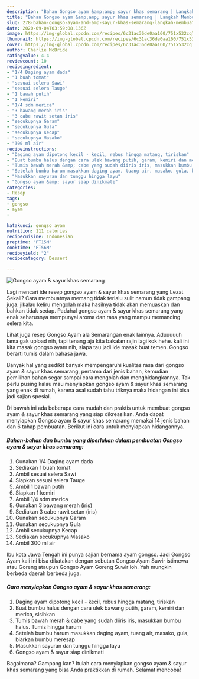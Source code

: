 ```yaml
---
description: "Bahan Gongso ayam &amp;amp; sayur khas semarang | Langkah Membuat Gongso ayam &amp;amp; sayur khas semarang Yang Enak Banget"
title: "Bahan Gongso ayam &amp;amp; sayur khas semarang | Langkah Membuat Gongso ayam &amp;amp; sayur khas semarang Yang Enak Banget"
slug: 278-bahan-gongso-ayam-and-amp-sayur-khas-semarang-langkah-membuat-gongso-ayam-and-amp-sayur-khas-semarang-yang-enak-banget
date: 2020-09-04T03:59:08.136Z
image: https://img-global.cpcdn.com/recipes/6c31ac36de0aa160/751x532cq70/gongso-ayam-sayur-khas-semarang-foto-resep-utama.jpg
thumbnail: https://img-global.cpcdn.com/recipes/6c31ac36de0aa160/751x532cq70/gongso-ayam-sayur-khas-semarang-foto-resep-utama.jpg
cover: https://img-global.cpcdn.com/recipes/6c31ac36de0aa160/751x532cq70/gongso-ayam-sayur-khas-semarang-foto-resep-utama.jpg
author: Charlie McBride
ratingvalue: 4.4
reviewcount: 10
recipeingredient:
- "1/4 Daging ayam dada"
- "1 buah tomat"
- "sesuai selera Sawi"
- "sesuai selera Tauge"
- "1 bawah putih"
- "1 kemiri"
- "1/4 sdm merica"
- "3 bawang merah iris"
- "3 cabe rawit setan iris"
- "secukupnya Garam"
- "secukupnya Gula"
- "secukupnya Kecap"
- "secukupnya Masako"
- "300 ml air"
recipeinstructions:
- "Daging ayam dipotong kecil - kecil, rebus hingga matang, tiriskan"
- "Buat bumbu halus dengan cara ulek bawang putih, garam, kemiri dan merica, sisihkan"
- "Tumis bawah merah &amp; cabe yang sudah diiris iris, masukkan bumbu halus. Tumis hingga harum"
- "Setelah bumbu harum masukkan daging ayam, tuang air, masako, gula, biarkan bumbu meresap"
- "Masukkan sayuran dan tunggu hingga layu"
- "Gongso ayam &amp; sayur siap dinikmati"
categories:
- Resep
tags:
- gongso
- ayam
- 

katakunci: gongso ayam  
nutrition: 111 calories
recipecuisine: Indonesian
preptime: "PT15M"
cooktime: "PT56M"
recipeyield: "2"
recipecategory: Dessert

---
```



![Gongso ayam &amp; sayur khas semarang](https://img-global.cpcdn.com/recipes/6c31ac36de0aa160/751x532cq70/gongso-ayam-sayur-khas-semarang-foto-resep-utama.jpg)

Lagi mencari ide resep gongso ayam &amp; sayur khas semarang yang Lezat Sekali? Cara membuatnya memang tidak terlalu sulit namun tidak gampang juga. jikalau keliru mengolah maka hasilnya tidak akan memuaskan dan bahkan tidak sedap. Padahal gongso ayam &amp; sayur khas semarang yang enak seharusnya mempunyai aroma dan rasa yang mampu memancing selera kita.

Lihat juga resep Gongso Ayam ala Semarangan enak lainnya. Aduuuuuh lama gak upload nih, tapi tenang aja kita bakalan rajin lagi kok hehe. kali ini kita masak gongso ayam nih, siapa tau jadi ide masak buat temen. Gongso berarti tumis dalam bahasa jawa.

Banyak hal yang sedikit banyak mempengaruhi kualitas rasa dari gongso ayam &amp; sayur khas semarang, pertama dari jenis bahan, kemudian pemilihan bahan segar sampai cara mengolah dan menghidangkannya. Tak perlu pusing kalau mau menyiapkan gongso ayam &amp; sayur khas semarang yang enak di rumah, karena asal sudah tahu triknya maka hidangan ini bisa jadi sajian spesial.


Di bawah ini ada beberapa cara mudah dan praktis untuk membuat gongso ayam &amp; sayur khas semarang yang siap dikreasikan. Anda dapat menyiapkan Gongso ayam &amp; sayur khas semarang memakai 14 jenis bahan dan 6 tahap pembuatan. Berikut ini cara untuk menyiapkan hidangannya.

<!--inarticleads1-->

##### Bahan-bahan dan bumbu yang diperlukan dalam pembuatan Gongso ayam &amp; sayur khas semarang:

1. Gunakan 1/4 Daging ayam dada
1. Sediakan 1 buah tomat
1. Ambil sesuai selera Sawi
1. Siapkan sesuai selera Tauge
1. Ambil 1 bawah putih
1. Siapkan 1 kemiri
1. Ambil 1/4 sdm merica
1. Gunakan 3 bawang merah (iris)
1. Sediakan 3 cabe rawit setan (iris)
1. Gunakan secukupnya Garam
1. Gunakan secukupnya Gula
1. Ambil secukupnya Kecap
1. Sediakan secukupnya Masako
1. Ambil 300 ml air


Ibu kota Jawa Tengah ini punya sajian bernama ayam gongso. Jadi Gongso Ayam kali ini bisa dikatakan dengan sebutan Gongso Ayam Suwir istimewa atau Goreng ataupun Gongso Ayam Goreng Suwir loh. Yah mungkin berbeda daerah berbeda juga. 

<!--inarticleads2-->

##### Cara menyiapkan Gongso ayam &amp; sayur khas semarang:

1. Daging ayam dipotong kecil - kecil, rebus hingga matang, tiriskan
1. Buat bumbu halus dengan cara ulek bawang putih, garam, kemiri dan merica, sisihkan
1. Tumis bawah merah &amp; cabe yang sudah diiris iris, masukkan bumbu halus. Tumis hingga harum
1. Setelah bumbu harum masukkan daging ayam, tuang air, masako, gula, biarkan bumbu meresap
1. Masukkan sayuran dan tunggu hingga layu
1. Gongso ayam &amp; sayur siap dinikmati




Bagaimana? Gampang kan? Itulah cara menyiapkan gongso ayam &amp; sayur khas semarang yang bisa Anda praktikkan di rumah. Selamat mencoba!
